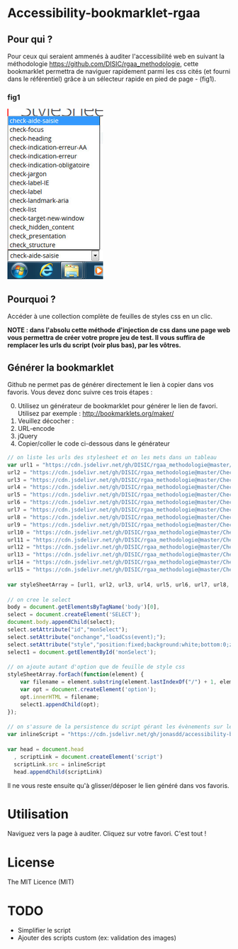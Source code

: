 # Accessibility-bookmarklet-rgaa
## Pour qui ?

Pour ceux qui seraient ammenés à auditer l'accessibilité web en suivant la méthodologie https://github.com/DISIC/rgaa_methodologie, cette bookmarklet permettra de naviguer rapidement parmi les css cités (et fourni dans le référentiel) grâce à un sélecteur rapide en pied de page - (fig1).

### fig1
![Screenshot](https://github.com/jonasdd/accessibility-bookmarklet/blob/master/sel-capture.jpg)

## Pourquoi ?

Accéder à une collection complète de feuilles de styles css en un clic.

**NOTE : dans l'absolu cette méthode d'injection de css dans une page web vous permettra de créer votre propre jeu de test. Il vous suffira de remplacer les urls du script (voir plus bas), par les vôtres.**

## Générer la bookmarklet
Github ne permet pas de générer directement le lien à copier dans vos favoris.
Vous devez donc suivre ces trois étapes :

0. Utilisez un générateur de bookmarklet pour générer le lien de favori. Utilisez par exemple : http://bookmarklets.org/maker/ 
0. Veuillez décocher : 
 0. URL-encode
 0. jQuery
0. Copier/coller le code ci-dessous dans le générateur

````javascript
// on liste les urls des stylesheet et on les mets dans un tableau
var url1 = "https://cdn.jsdelivr.net/gh/DISIC/rgaa_methodologie@master/Check-css/check-aide-saisie.css",
url2 = "https://cdn.jsdelivr.net/gh/DISIC/rgaa_methodologie@master/Check-css/check-focus.css",
url3 = "https://cdn.jsdelivr.net/gh/DISIC/rgaa_methodologie@master/Check-css/check-heading.css",
url4 = "https://cdn.jsdelivr.net/gh/DISIC/rgaa_methodologie@master/Check-css/check-indication-erreur-AA.css",
url5 = "https://cdn.jsdelivr.net/gh/DISIC/rgaa_methodologie@master/Check-css/check-indication-erreur.css",
url6 = "https://cdn.jsdelivr.net/gh/DISIC/rgaa_methodologie@master/Check-css/check-indication-obligatoire.css",
url7 = "https://cdn.jsdelivr.net/gh/DISIC/rgaa_methodologie@master/Check-css/check-jargon.css",
url8 = "https://cdn.jsdelivr.net/gh/DISIC/rgaa_methodologie@master/Check-css/check-label-IE.css",
url9 = "https://cdn.jsdelivr.net/gh/DISIC/rgaa_methodologie@master/Check-css/check-label.css",
url10 = "https://cdn.jsdelivr.net/gh/DISIC/rgaa_methodologie@master/Check-css/check-landmark-aria.css",
url11 = "https://cdn.jsdelivr.net/gh/DISIC/rgaa_methodologie@master/Check-css/check-list.css",
url12 = "https://cdn.jsdelivr.net/gh/DISIC/rgaa_methodologie@master/Check-css/check-target-new-window.css",
url13 = "https://cdn.jsdelivr.net/gh/DISIC/rgaa_methodologie@master/Check-css/check_hidden_content.css",
url14 = "https://cdn.jsdelivr.net/gh/DISIC/rgaa_methodologie@master/Check-css/check_presentation.css",
url15 = "https://cdn.jsdelivr.net/gh/DISIC/rgaa_methodologie@master/Check-css/check_structure.css";

var styleSheetArray = [url1, url2, url3, url4, url5, url6, url7, url8, url9, url10, url11, url12, url13, url14, url15],

// on cree le select
body = document.getElementsByTagName('body')[0],
select = document.createElement('SELECT');
document.body.appendChild(select);
select.setAttribute("id","monSelect");
select.setAttribute("onchange","loadCss(event);");
select.setAttribute("style","position:fixed;background:white;bottom:0;z-index: 1000000000000000000000000000000000;left:0");
select1 = document.getElementById('monSelect');

// on ajoute autant d'option que de feuille de style css
styleSheetArray.forEach(function(element) {
    var filename = element.substring(element.lastIndexOf("/") + 1, element.lastIndexOf("."));
    var opt = document.createElement('option');
    opt.innerHTML = filename;
    select1.appendChild(opt);
});

// on s'assure de la persistence du script gérant les évènements sur le select dans la page - voir lien
var inlineScript = "https://cdn.jsdelivr.net/gh/jonasdd/accessibility-bookmarklet@master/script-bookmarklet-rgaa-0.3.js";

var head = document.head
  , scriptLink = document.createElement('script')
  scriptLink.src = inlineScript
  head.appendChild(scriptLink)
````

Il ne vous reste ensuite qu'à glisser/déposer le lien généré dans vos favoris.

# Utilisation

Naviguez vers la page à auditer. Cliquez sur votre favori. C'est tout !

# License

The MIT Licence (MIT)

# TODO

* Simplifier le script 
* Ajouter des scripts custom (ex: validation des images)

